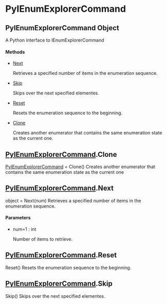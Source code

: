 # PyIEnumExplorerCommand


## PyIEnumExplorerCommand Object

A Python interface to IEnumExplorerCommand

#### Methods

  - [Next](PyIEnumExplorerCommand.md#pyienumexplorercommandnext)

    Retrieves a specified number of items in the enumeration sequence\.&nbsp;

  - [Skip](PyIEnumExplorerCommand.md#pyienumexplorercommandskip)

    Skips over the next specified elementes\.&nbsp;

  - [Reset](PyIEnumExplorerCommand.md#pyienumexplorercommandreset)

    Resets the enumeration sequence to the beginning\.&nbsp;

  - [Clone](PyIEnumExplorerCommand.md#pyienumexplorercommandclone)

    Creates another enumerator that contains the same enumeration state as the current one\.&nbsp;


## [PyIEnumExplorerCommand](PyIEnumExplorerCommand.md#pyienumexplorercommand)\.Clone

[PyIEnumExplorerCommand](PyIEnumExplorerCommand.md#pyienumexplorercommand) = Clone\(\)
Creates another enumerator that contains the same enumeration state as the current one


## [PyIEnumExplorerCommand](PyIEnumExplorerCommand.md#pyienumexplorercommand)\.Next

object = Next\(num\)
Retrieves a specified number of items in the enumeration sequence\.

#### Parameters

  - num=1 : int

    Number of items to retrieve\.


## [PyIEnumExplorerCommand](PyIEnumExplorerCommand.md#pyienumexplorercommand)\.Reset

Reset\(\)
Resets the enumeration sequence to the beginning\.


## [PyIEnumExplorerCommand](PyIEnumExplorerCommand.md#pyienumexplorercommand)\.Skip

Skip\(\)
Skips over the next specified elementes\.